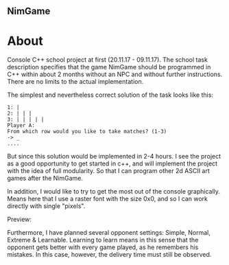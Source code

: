 ## NimGame
# About
Console C++ school project at first (20.11.17 - 09.11.17). 
The school task description specifies that the game NimGame should be programmed in C++ within about 2 months without an NPC and without further instructions. There are no limits to the actual implementation.

The simplest and nevertheless correct solution of the task looks like this:
```Simplest solution (console output)
1: | 
2: | | | 
3: | | | | |
Player A:
From which row would you like to take matches? (1-3)
-> _
....
```
But since this solution would be implemented in 2-4 hours. I see the project as a good opportunity to get started in c++, and will implement the project with the idea of full modularity.
So that I can program other 2d ASCII art games after the NimGame.

In addition, I would like to try to get the most out of the console graphically.
Means here that I use a raster font with the size 0x0, and so I can work directly with single "pixels".

Preview:


Furthermore, I have planned several opponent settings:
Simple, Normal, Extreme & Learnable.
Learning to learn means in this sense that the opponent gets better with every game played, as he remembers his mistakes. 
In this case, however, the delivery time must still be observed.

